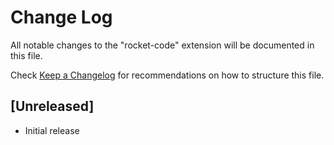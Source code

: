 # Change Log
All notable changes to the "rocket-code" extension will be documented in this file.

Check [Keep a Changelog](http://keepachangelog.com/) for recommendations on how to structure this file.

## [Unreleased]
- Initial release